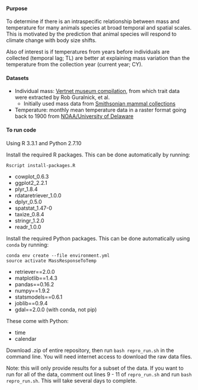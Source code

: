 #### Purpose
To determine if there is an intraspecific relationship between mass and temperature for many animals species at broad temporal and spatial scales. This is motivated by the prediction that animal species will respond to climate change with body size shifts. 

Also of interest is if temperatures from years before individuals are collected (temporal lag; TL) are better at explaining mass variation than the temperature from the collection year (current year; CY).  

#### Datasets
* Individual mass: [Vertnet museum compilation](http://vertnet.org/), from which trait data were extracted by Rob Guralnick, et al. 
  * Initially used mass data from [Smithsonian mammal collections](http://collections.nmnh.si.edu/search/mammals/)
* Temperature: monthly mean temperature data in a raster format going back to 1900 from [NOAA/University of Delaware](http://www.esrl.noaa.gov/psd/data/gridded/data.UDel_AirT_Precip.html)

#### To run code
Using R 3.3.1 and Python 2.7.10

Install the required R packages. This can be done automatically by running:

```
Rscript install-packages.R
```

* cowplot_0.6.3
* ggplot2_2.2.1
* plyr_1.8.4
* rdataretriever_1.0.0
* dplyr_0.5.0
* spatstat_1.47-0
* taxize_0.8.4
* stringr_1.2.0
* readr_1.0.0

Install the required Python packages. This can be done automatically using
`conda` by running:

```
conda env create --file environment.yml
source activate MassResponseToTemp
```

* retriever==2.0.0
* matplotlib==1.4.3
* pandas==0.16.2
* numpy==1.9.2
* statsmodels==0.6.1
* joblib==0.9.4
* gdal==2.0.0 (with conda, not pip)

These come with Python: 
* time
* calendar

Download .zip of entire repository, then run `bash repro_run.sh` in the command line. You will need internet access to download the raw data files. 

Note: this will only provide results for a subset of the data. If you want to run for all of the data, comment out lines 9 - 11 of `repro_run.sh` and run `bash repro_run.sh`. This will take several days to complete. 
